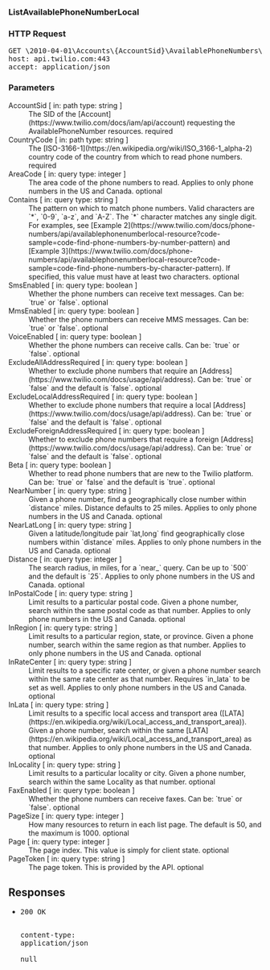 <!DOCTYPE html><html><head><title></title><link rel="stylesheet" href="./OpenApi.css"/><meta charset="utf-8"/><meta name="viewport" content="width=device-width, initial-scale=1"/></head><body><article><section class="requestOverview"><h1 class="request-summary">ListAvailablePhoneNumberLocal</h1></section><section class="http"><h3>HTTP Request</h3><pre class="http-example"><span class="request-line">GET</span> <span class="http-target">\2010-04-01\Accounts\{AccountSid}\AvailablePhoneNumbers\{CountryCode}\Local.json{?AreaCode*,Contains*,SmsEnabled*,MmsEnabled*,VoiceEnabled*,ExcludeAllAddressRequired*,ExcludeLocalAddressRequired*,ExcludeForeignAddressRequired*,Beta*,NearNumber*,NearLatLong*,Distance*,InPostalCode*,InRegion*,InRateCenter*,InLata*,InLocality*,FaxEnabled*,PageSize*,Page*,PageToken*}</span> <span class="http-version">HTTP/1.1</span>&#xA;<span class="header-line">host</span>: <span class="header-value">api.twilio.com:443</span>&#xA;<span class="header-line">accept</span>: <span class="header-value">application/json</span>&#xA;</pre></section><dl class="parameters"><h3>Parameters</h3><dt class="parameter"><span class="parameter-name">AccountSid</span> [ in: <span class="parameter-location">path</span> type: <span class="parameter-type">string</span> ]</dt><dd class="parameter"><span class="parameter-description">The SID of the [Account](https://www.twilio.com/docs/iam/api/account) requesting the AvailablePhoneNumber resources.</span> <span class="parameter-required">required</span></dd><dt class="parameter"><span class="parameter-name">CountryCode</span> [ in: <span class="parameter-location">path</span> type: <span class="parameter-type">string</span> ]</dt><dd class="parameter"><span class="parameter-description">The [ISO-3166-1](https://en.wikipedia.org/wiki/ISO_3166-1_alpha-2) country code of the country from which to read phone numbers.</span> <span class="parameter-required">required</span></dd><dt class="parameter"><span class="parameter-name">AreaCode</span> [ in: <span class="parameter-location">query</span> type: <span class="parameter-type">integer</span> ]</dt><dd class="parameter"><span class="parameter-description">The area code of the phone numbers to read. Applies to only phone numbers in the US and Canada.</span> <span class="parameter-required">optional</span></dd><dt class="parameter"><span class="parameter-name">Contains</span> [ in: <span class="parameter-location">query</span> type: <span class="parameter-type">string</span> ]</dt><dd class="parameter"><span class="parameter-description">The pattern on which to match phone numbers. Valid characters are `*`, `0-9`, `a-z`, and `A-Z`. The `*` character matches any single digit. For examples, see [Example 2](https://www.twilio.com/docs/phone-numbers/api/availablephonenumberlocal-resource?code-sample=code-find-phone-numbers-by-number-pattern) and [Example 3](https://www.twilio.com/docs/phone-numbers/api/availablephonenumberlocal-resource?code-sample=code-find-phone-numbers-by-character-pattern). If specified, this value must have at least two characters.</span> <span class="parameter-required">optional</span></dd><dt class="parameter"><span class="parameter-name">SmsEnabled</span> [ in: <span class="parameter-location">query</span> type: <span class="parameter-type">boolean</span> ]</dt><dd class="parameter"><span class="parameter-description">Whether the phone numbers can receive text messages. Can be: `true` or `false`.</span> <span class="parameter-required">optional</span></dd><dt class="parameter"><span class="parameter-name">MmsEnabled</span> [ in: <span class="parameter-location">query</span> type: <span class="parameter-type">boolean</span> ]</dt><dd class="parameter"><span class="parameter-description">Whether the phone numbers can receive MMS messages. Can be: `true` or `false`.</span> <span class="parameter-required">optional</span></dd><dt class="parameter"><span class="parameter-name">VoiceEnabled</span> [ in: <span class="parameter-location">query</span> type: <span class="parameter-type">boolean</span> ]</dt><dd class="parameter"><span class="parameter-description">Whether the phone numbers can receive calls. Can be: `true` or `false`.</span> <span class="parameter-required">optional</span></dd><dt class="parameter"><span class="parameter-name">ExcludeAllAddressRequired</span> [ in: <span class="parameter-location">query</span> type: <span class="parameter-type">boolean</span> ]</dt><dd class="parameter"><span class="parameter-description">Whether to exclude phone numbers that require an [Address](https://www.twilio.com/docs/usage/api/address). Can be: `true` or `false` and the default is `false`.</span> <span class="parameter-required">optional</span></dd><dt class="parameter"><span class="parameter-name">ExcludeLocalAddressRequired</span> [ in: <span class="parameter-location">query</span> type: <span class="parameter-type">boolean</span> ]</dt><dd class="parameter"><span class="parameter-description">Whether to exclude phone numbers that require a local [Address](https://www.twilio.com/docs/usage/api/address). Can be: `true` or `false` and the default is `false`.</span> <span class="parameter-required">optional</span></dd><dt class="parameter"><span class="parameter-name">ExcludeForeignAddressRequired</span> [ in: <span class="parameter-location">query</span> type: <span class="parameter-type">boolean</span> ]</dt><dd class="parameter"><span class="parameter-description">Whether to exclude phone numbers that require a foreign [Address](https://www.twilio.com/docs/usage/api/address). Can be: `true` or `false` and the default is `false`.</span> <span class="parameter-required">optional</span></dd><dt class="parameter"><span class="parameter-name">Beta</span> [ in: <span class="parameter-location">query</span> type: <span class="parameter-type">boolean</span> ]</dt><dd class="parameter"><span class="parameter-description">Whether to read phone numbers that are new to the Twilio platform. Can be: `true` or `false` and the default is `true`.</span> <span class="parameter-required">optional</span></dd><dt class="parameter"><span class="parameter-name">NearNumber</span> [ in: <span class="parameter-location">query</span> type: <span class="parameter-type">string</span> ]</dt><dd class="parameter"><span class="parameter-description">Given a phone number, find a geographically close number within `distance` miles. Distance defaults to 25 miles. Applies to only phone numbers in the US and Canada.</span> <span class="parameter-required">optional</span></dd><dt class="parameter"><span class="parameter-name">NearLatLong</span> [ in: <span class="parameter-location">query</span> type: <span class="parameter-type">string</span> ]</dt><dd class="parameter"><span class="parameter-description">Given a latitude/longitude pair `lat,long` find geographically close numbers within `distance` miles. Applies to only phone numbers in the US and Canada.</span> <span class="parameter-required">optional</span></dd><dt class="parameter"><span class="parameter-name">Distance</span> [ in: <span class="parameter-location">query</span> type: <span class="parameter-type">integer</span> ]</dt><dd class="parameter"><span class="parameter-description">The search radius, in miles, for a `near_` query.  Can be up to `500` and the default is `25`. Applies to only phone numbers in the US and Canada.</span> <span class="parameter-required">optional</span></dd><dt class="parameter"><span class="parameter-name">InPostalCode</span> [ in: <span class="parameter-location">query</span> type: <span class="parameter-type">string</span> ]</dt><dd class="parameter"><span class="parameter-description">Limit results to a particular postal code. Given a phone number, search within the same postal code as that number. Applies to only phone numbers in the US and Canada.</span> <span class="parameter-required">optional</span></dd><dt class="parameter"><span class="parameter-name">InRegion</span> [ in: <span class="parameter-location">query</span> type: <span class="parameter-type">string</span> ]</dt><dd class="parameter"><span class="parameter-description">Limit results to a particular region, state, or province. Given a phone number, search within the same region as that number. Applies to only phone numbers in the US and Canada.</span> <span class="parameter-required">optional</span></dd><dt class="parameter"><span class="parameter-name">InRateCenter</span> [ in: <span class="parameter-location">query</span> type: <span class="parameter-type">string</span> ]</dt><dd class="parameter"><span class="parameter-description">Limit results to a specific rate center, or given a phone number search within the same rate center as that number. Requires `in_lata` to be set as well. Applies to only phone numbers in the US and Canada.</span> <span class="parameter-required">optional</span></dd><dt class="parameter"><span class="parameter-name">InLata</span> [ in: <span class="parameter-location">query</span> type: <span class="parameter-type">string</span> ]</dt><dd class="parameter"><span class="parameter-description">Limit results to a specific local access and transport area ([LATA](https://en.wikipedia.org/wiki/Local_access_and_transport_area)). Given a phone number, search within the same [LATA](https://en.wikipedia.org/wiki/Local_access_and_transport_area) as that number. Applies to only phone numbers in the US and Canada.</span> <span class="parameter-required">optional</span></dd><dt class="parameter"><span class="parameter-name">InLocality</span> [ in: <span class="parameter-location">query</span> type: <span class="parameter-type">string</span> ]</dt><dd class="parameter"><span class="parameter-description">Limit results to a particular locality or city. Given a phone number, search within the same Locality as that number.</span> <span class="parameter-required">optional</span></dd><dt class="parameter"><span class="parameter-name">FaxEnabled</span> [ in: <span class="parameter-location">query</span> type: <span class="parameter-type">boolean</span> ]</dt><dd class="parameter"><span class="parameter-description">Whether the phone numbers can receive faxes. Can be: `true` or `false`.</span> <span class="parameter-required">optional</span></dd><dt class="parameter"><span class="parameter-name">PageSize</span> [ in: <span class="parameter-location">query</span> type: <span class="parameter-type">integer</span> ]</dt><dd class="parameter"><span class="parameter-description">How many resources to return in each list page. The default is 50, and the maximum is 1000.</span> <span class="parameter-required">optional</span></dd><dt class="parameter"><span class="parameter-name">Page</span> [ in: <span class="parameter-location">query</span> type: <span class="parameter-type">integer</span> ]</dt><dd class="parameter"><span class="parameter-description">The page index. This value is simply for client state.</span> <span class="parameter-required">optional</span></dd><dt class="parameter"><span class="parameter-name">PageToken</span> [ in: <span class="parameter-location">query</span> type: <span class="parameter-type">string</span> ]</dt><dd class="parameter"><span class="parameter-description">The page token. This is provided by the API.</span> <span class="parameter-required">optional</span></dd></dl><section class="responses"><h2>Responses</h2><ul class="responses"><li class="response"><pre class="http-example"><span class="status-line">200</span> <span class="status-description">OK</span>
<span class="header-line">content-type</span>: <span class="header-value">application/json</span>&#xA;&#xA;null</pre></li></ul></section></article></body></html>